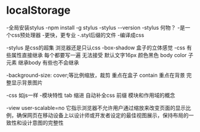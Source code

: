 # localStorage

-全局安装stylus
    -npm install -g stylus 
    -stylus --version
-stylus 何物？
    -是一个css预处理器
    -更快，更专业
    -.styl后缀的文件
    -编译成css

-stylus 是css的超集
    浏览器还是只认css
    -box-shadow 盒子的立体感觉
-css 有些属性直接继承
    每个都要写一遍 无法接受
    默认文字16px 颜色黑色
    body color 子元素 继承body
    有些也不会继承

-background-size: cover;等比例缩放，裁剪 重点在盒子
    contain 重点在背景 完整显示背景图片

-css 如js一样
-模块特性
    tab 缩进 自动补全css 前缀
    模块和作用域的概念

-view user-scalable=no
它指示浏览器不允许用户通过缩放来改变页面的显示比例，确保网页在移动设备上以设计师或开发者设定的最佳视图展示，保持布局的一致性和设计意图的完整性